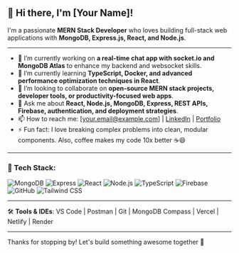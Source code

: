 ## 👋 Hi there, I'm [Your Name]!

I'm a passionate **MERN Stack Developer** who loves building full-stack web applications with **MongoDB, Express.js, React, and Node.js**.

---

- 🔭 I’m currently working on **a real-time chat app with socket.io and MongoDB Atlas** to enhance my backend and websocket skills.
- 🌱 I’m currently learning **TypeScript, Docker, and advanced performance optimization techniques in React**.
- 👯 I’m looking to collaborate on **open-source MERN stack projects, developer tools, or productivity-focused web apps**.
- 💬 Ask me about **React, Node.js, MongoDB, Express, REST APIs, Firebase, authentication, and deployment strategies**.
- 📫 How to reach me: [your.email@example.com] | [LinkedIn](https://www.linkedin.com/in/yourprofile) | [Portfolio](https://yourportfolio.com)
- ⚡ Fun fact: I love breaking complex problems into clean, modular components. Also, coffee makes my code 10x better ☕😄

---

### 🔧 Tech Stack:
![MongoDB](https://img.shields.io/badge/-MongoDB-4EA94B?style=flat&logo=mongodb&logoColor=white)
![Express](https://img.shields.io/badge/-Express.js-000000?style=flat&logo=express&logoColor=white)
![React](https://img.shields.io/badge/-React-61DAFB?style=flat&logo=react&logoColor=black)
![Node.js](https://img.shields.io/badge/-Node.js-339933?style=flat&logo=node.js&logoColor=white)
![TypeScript](https://img.shields.io/badge/-TypeScript-3178C6?style=flat&logo=typescript&logoColor=white)
![Firebase](https://img.shields.io/badge/-Firebase-FFCA28?style=flat&logo=firebase&logoColor=black)
![GitHub](https://img.shields.io/badge/-GitHub-181717?style=flat&logo=github&logoColor=white)
![Tailwind CSS](https://img.shields.io/badge/-Tailwind_CSS-38B2AC?style=flat&logo=tailwind-css&logoColor=white)

---

🛠️ **Tools & IDEs**: VS Code | Postman | Git | MongoDB Compass | Vercel | Netlify | Render

---

Thanks for stopping by! Let's build something awesome together 🚀
